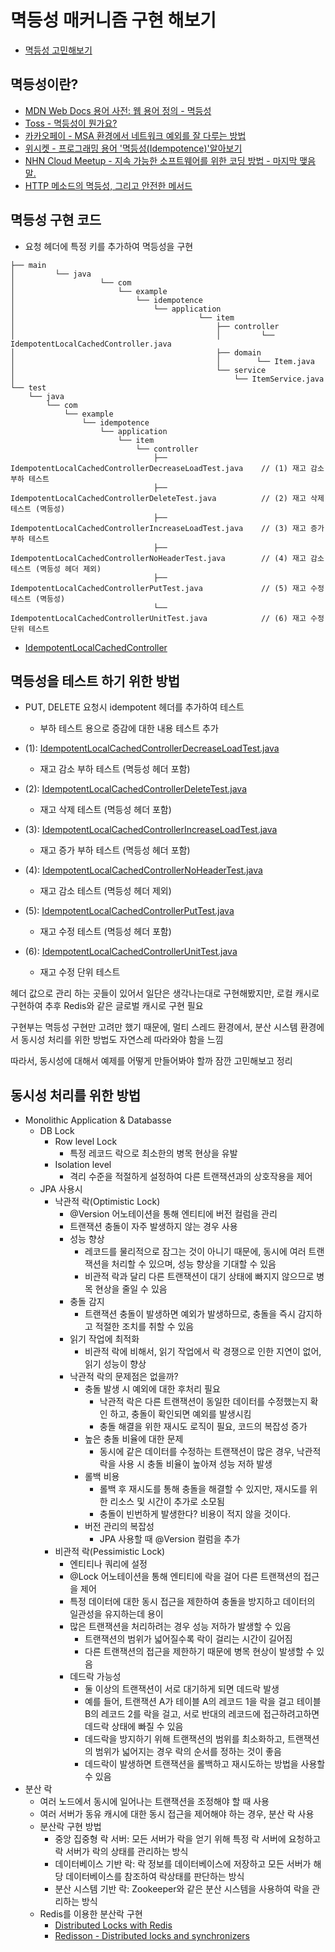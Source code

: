 # 멱등성 매커니즘 구현 해보기

- [멱등성 고민해보기](https://github.com/SeokRae/idempotence-kata/tree/master/idempotence-api)

## 멱등성이란?

- [MDN Web Docs 용어 사전: 웹 용어 정의 - 멱등성](https://developer.mozilla.org/ko/docs/Glossary/Idempotent)
- [Toss - 멱등성이 뭔가요?](https://blog.tossbusiness.com/articles/dev-1)
- [카카오페이 - MSA 환경에서 네트워크 예외를 잘 다루는 방법](https://tech.kakaopay.com/post/msa-transaction/)
- [위시켓 - 프로그래밍 용어 '멱등성(Idempotence)'알아보기](https://yozm.wishket.com/magazine/detail/2106/)
- [NHN Cloud Meetup - 지속 가능한 소프트웨어를 위한 코딩 방법 - 마지막 맺음말.](https://meetup.nhncloud.com/posts/218)
- [HTTP 메소드의 멱등성, 그리고 안전한 메서드](https://hudi.blog/http-method-idempotent/)

## 멱등성 구현 코드

- 요청 헤더에 특정 키를 추가하여 멱등성을 구현

```text
├── main
│         └── java
│                   └── com
│                       └── example
│                           └── idempotence
│                               └── application
│                                         └── item
│                                             ├── controller
│                                             │         └── IdempotentLocalCachedController.java
│                                             ├── domain
│                                             │        └── Item.java
│                                             └── service
│                                                 └── ItemService.java
└── test
    └── java
        └── com
            └── example
                └── idempotence
                    └── application
                        └── item
                            └── controller
                                ├── IdempotentLocalCachedControllerDecreaseLoadTest.java    // (1) 재고 감소 부하 테스트
                                ├── IdempotentLocalCachedControllerDeleteTest.java          // (2) 재고 삭제 테스트 (멱등성) 
                                ├── IdempotentLocalCachedControllerIncreaseLoadTest.java    // (3) 재고 증가 부하 테스트
                                ├── IdempotentLocalCachedControllerNoHeaderTest.java        // (4) 재고 감소 테스트 (멱등성 헤더 제외)
                                ├── IdempotentLocalCachedControllerPutTest.java             // (5) 재고 수정 테스트 (멱등성)
                                └── IdempotentLocalCachedControllerUnitTest.java            // (6) 재고 수정 단위 테스트
```

- [IdempotentLocalCachedController](https://github.com/SeokRae/idempotence-kata/blob/master/idempotence-api/src/main/java/com/example/idempotence/application/item/controller/IdempotentLocalCachedController.java)

## 멱등성을 테스트 하기 위한 방법

- PUT, DELETE 요청시 idempotent 헤더를 추가하여 테스트
    - 부하 테스트 용으로 증감에 대한 내용 테스트 추가

- (1): [IdempotentLocalCachedControllerDecreaseLoadTest.java](https://github.com/SeokRae/idempotence-kata/blob/master/idempotence-api/src/test/java/com/example/idempotence/application/item/controller/IdempotentLocalCachedControllerDecreaseLoadTest.java)
    - 재고 감소 부하 테스트 (멱등성 헤더 포함)
- (2): [IdempotentLocalCachedControllerDeleteTest.java](https://github.com/SeokRae/idempotence-kata/blob/master/idempotence-api/src/test/java/com/example/idempotence/application/item/controller/IdempotentLocalCachedControllerDeleteTest.java)
    - 재고 삭제 테스트 (멱등성 헤더 포함)
- (3): [IdempotentLocalCachedControllerIncreaseLoadTest.java](https://github.com/SeokRae/idempotence-kata/blob/master/idempotence-api/src/test/java/com/example/idempotence/application/item/controller/IdempotentLocalCachedControllerIncreaseLoadTest.java)
    - 재고 증가 부하 테스트 (멱등성 헤더 포함)
- (4): [IdempotentLocalCachedControllerNoHeaderTest.java](https://github.com/SeokRae/idempotence-kata/blob/master/idempotence-api/src/test/java/com/example/idempotence/application/item/controller/IdempotentLocalCachedControllerNoHeaderTest.java)
    - 재고 감소 테스트 (멱등성 헤더 제외)
- (5): [IdempotentLocalCachedControllerPutTest.java](https://github.com/SeokRae/idempotence-kata/blob/master/idempotence-api/src/test/java/com/example/idempotence/application/item/controller/IdempotentLocalCachedControllerPutTest.java)
    - 재고 수정 테스트 (멱등성 헤더 포함)
- (6): [IdempotentLocalCachedControllerUnitTest.java](https://github.com/SeokRae/idempotence-kata/blob/master/idempotence-api/src/test/java/com/example/idempotence/application/item/controller/IdempotentLocalCachedControllerUnitTest.java)
    - 재고 수정 단위 테스트


헤더 값으로 관리 하는 곳들이 있어서 일단은 생각나는대로 구현해봤지만, 로컬 캐시로 구현하여 추후 Redis와 같은 글로벌 캐시로 구현 필요

구현부는 멱등성 구현만 고려만 했기 때문에, 멀티 스레드 환경에서, 분산 시스템 환경에서 동시성 처리를 위한 방법도 자연스레 따라와야 함을 느낌

따라서, 동시성에 대해서 예제를 어떻게 만들어봐야 할까 잠깐 고민해보고 정리

## 동시성 처리를 위한 방법

- Monolithic Application & Databasse
    - DB Lock
        - Row level Lock
            - 특정 레코드 락으로 최소한의 병목 현상을 유발
        - Isolation level
            - 격리 수준을 적절하게 설정하여 다른 트랜잭션과의 상호작용을 제어
    - JPA 사용시
        - 낙관적 락(Optimistic Lock)
            - @Version 어노테이션을 통해 엔티티에 버전 컬럼을 관리
            - 트랜잭션 충돌이 자주 발생하지 않는 경우 사용
            - 성능 향상
                - 레코드를 물리적으로 잠그는 것이 아니기 때문에, 동시에 여러 트랜잭션을 처리할 수 있으며, 성능 향상을 기대할 수 있음
                - 비관적 락과 달리 다른 트랜잭션이 대기 상태에 빠지지 않으므로 병목 현상을 줄일 수 있음
            - 충돌 감지
                - 트랜잭션 충돌이 발생하면 예외가 발생하므로, 충돌을 즉시 감지하고 적절한 조치를 취할 수 있음
            - 읽기 작업에 최적화
                - 비관적 락에 비해서, 읽기 작업에서 락 경쟁으로 인한 지연이 없어, 읽기 성능이 향상
            - 낙관적 락의 문제점은 없을까?
                - 충돌 발생 시 예외에 대한 후처리 필요
                    - 낙관적 락은 다른 트랜잭션이 동일한 데이터를 수정했는지 확인 하고, 충돌이 확인되면 예외를 발생시킴
                    - 충돌 해결을 위한 재시도 로직이 필요, 코드의 복잡성 증가
                - 높은 충돌 비율에 대한 문제
                    - 동시에 같은 데이터를 수정하는 트랜잭션이 많은 경우, 낙관적 락을 사용 시 충돌 비율이 높아져 성능 저하 발생
                - 롤백 비용
                    - 롤백 후 재시도를 통해 충돌을 해결할 수 있지만, 재시도를 위한 리소스 및 시간이 추가로 소모됨
                    - 충돌이 빈번하게 발생한다? 비용이 적지 않을 것이다.
                - 버전 관리의 복잡성
                    - JPA 사용할 때 @Version 컬럼을 추가
        - 비관적 락(Pessimistic Lock)
            - 엔티티나 쿼리에 설정
            - @Lock 어노테이션을 통해 엔티티에 락을 걸어 다른 트랜잭션의 접근을 제어
            - 특정 데이터에 대한 동시 접근을 제한하여 충돌을 방지하고 데이터의 일관성을 유지하는데 용이
            - 많은 트랜잭션을 처리하려는 경우 성능 저하가 발생할 수 있음
                - 트랜잭션의 범위가 넓어질수록 락이 걸리는 시간이 길어짐
                - 다른 트랜잭션의 접근을 제한하기 때문에 병목 현상이 발생할 수 있음
            - 데드락 가능성
                - 둘 이상의 트랜잭션이 서로 대기하게 되면 데드락 발생
                - 예를 들어, 트랜잭션 A가 테이블 A의 레코드 1을 락을 걸고 테이블 B의 레코드 2를 락을 걸고, 서로 반대의 레코드에 접근하려고하면 데드락 상태에 빠질 수 있음
                - 데드락을 방지하기 위해 트랜잭션의 범위를 최소화하고, 트랜잭션의 범위가 넓어지는 경우 락의 순서를 정하는 것이 좋음
                - 데드락이 발생하면 트랜잭션을 롤백하고 재시도하는 방법을 사용할 수 있음
- 분산 락
    - 여러 노드에서 동시에 일어나는 트랜잭션을 조정해야 할 때 사용
    - 여러 서버가 동유 캐시에 대한 동시 접근을 제어해야 하는 경우, 분산 락 사용
    - 분산락 구현 방법
        - 중앙 집중형 락 서버: 모든 서버가 락을 얻기 위해 특정 락 서버에 요청하고 락 서버가 락의 상태를 관리하는 방식
        - 데이터베이스 기반 락: 락 정보를 데이터베이스에 저장하고 모든 서버가 해당 데이터베이스를 참조하여 락상태를 판단하는 방식
        - 분산 시스템 기반 락: Zookeeper와 같은 분산 시스템을 사용하여 락을 관리하는 방식
    - Redis를 이용한 분산락 구현
        - [Distributed Locks with Redis](https://redis.io/docs/manual/patterns/distributed-locks/)
        - [Redisson - Distributed locks and synchronizers](https://github.com/redisson/redisson)